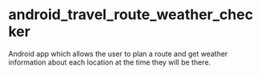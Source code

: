 # android_travel_route_weather_checker
Android app which allows the user to plan a route and get weather information about each location at the time they will be there.
